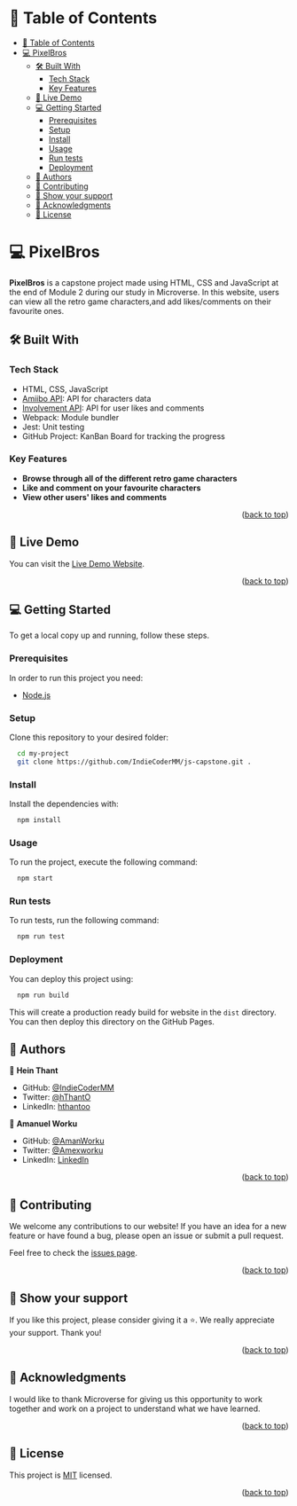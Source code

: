 <a name="readme-top"></a>

<!-- TABLE OF CONTENTS -->

# 📗 Table of Contents

- [📗 Table of Contents](#-table-of-contents)
- [💻 PixelBros ](#-pixelbros-)
  - [🛠 Built With ](#-built-with-)
    - [Tech Stack ](#tech-stack-)
    - [Key Features ](#key-features-)
  - [🚀 Live Demo ](#-live-demo-)
  - [💻 Getting Started ](#-getting-started-)
    - [Prerequisites](#prerequisites)
    - [Setup](#setup)
    - [Install](#install)
    - [Usage](#usage)
    - [Run tests](#run-tests)
    - [Deployment](#deployment)
  - [👥 Authors ](#-authors-)
  - [🤝 Contributing ](#-contributing-)
  - [💖 Show your support ](#-show-your-support-)
  - [🙏 Acknowledgments ](#-acknowledgments-)
  - [📝 License ](#-license-)

<!-- PROJECT DESCRIPTION -->

# 💻 PixelBros <a name="about-project"></a>

**PixelBros** is a capstone project made using HTML, CSS and JavaScript at the end of Module 2 during our study in Microverse.
In this website, users can view all the retro game characters,and add likes/comments on their favourite ones.

## 🛠 Built With <a name="built-with"></a>

### Tech Stack <a name="tech-stack"></a>

- HTML, CSS, JavaScript
- [Amiibo API](https://www.amiiboapi.com/): API for characters data
- [Involvement API](https://www.notion.so/Involvement-API-869e60b5ad104603aa6db59e08150270): API for user likes and comments
- Webpack: Module bundler
- Jest: Unit testing
- GitHub Project: KanBan Board for tracking the progress

<!-- Features -->

### Key Features <a name="key-features"></a>

- **Browse through all of the different retro game characters**
- **Like and comment on your favourite characters**
- **View other users' likes and comments**

<p align="right">(<a href="#readme-top">back to top</a>)</p>

<!-- LIVE DEMO -->

## 🚀 Live Demo <a name="live-demo"></a>

You can visit the [Live Demo Website](https://indiecodermm.github.io/js-capstone/).

<p align="right">(<a href="#readme-top">back to top</a>)</p>

<!-- GETTING STARTED -->

## 💻 Getting Started <a name="getting-started"></a>

To get a local copy up and running, follow these steps.

### Prerequisites

In order to run this project you need:

- [Node.js](https://nodejs.org/en/)

### Setup

Clone this repository to your desired folder:

```sh
  cd my-project
  git clone https://github.com/IndieCoderMM/js-capstone.git .
```

### Install

Install the dependencies with:

```sh
  npm install
```

### Usage

To run the project, execute the following command:

```sh
  npm start
```

### Run tests

To run tests, run the following command:

```sh
  npm run test
```

### Deployment

You can deploy this project using:

```sh
  npm run build
```

This will create a production ready build for website in the `dist` directory. You can then deploy this directory on the GitHub Pages.

<!-- AUTHORS -->

## 👥 Authors <a name="authors"></a>

👤 **Hein Thant**

- GitHub: [@IndieCoderMM](https://github.com/IndieCoderMM)
- Twitter: [@hThantO](https://twitter.com/hThantO)
- LinkedIn: [hthantoo](https://www.linkedin.com/in/hthantoo)

👤 **Amanuel Worku**

- GitHub: [@AmanWorku](https://github.com/AmanWorku)
- Twitter: [@Amexworku](https://twitter.com/Amexworku)
- LinkedIn: [LinkedIn](https://www.linkedin.com/in/amanuel-worku-844903213/)

<p align="right">(<a href="#readme-top">back to top</a>)</p>

<!-- CONTRIBUTING -->

## 🤝 Contributing <a name="contributing"></a>

We welcome any contributions to our website! If you have an idea for a new feature or have found a bug, please open an issue or submit a pull request.

Feel free to check the [issues page](https://github.com/IndieCoderMM/js-capstone/issues).

<p align="right">(<a href="#readme-top">back to top</a>)</p>

<!-- SUPPORT -->

## 💖 Show your support <a name="support"></a>

If you like this project, please consider giving it a ⭐. We really appreciate your support. Thank you!

<p align="right">(<a href="#readme-top">back to top</a>)</p>

<!-- ACKNOWLEDGEMENTS -->

## 🙏 Acknowledgments <a name="acknowledgements"></a>

I would like to thank Microverse for giving us this opportunity to work together and work on a project to understand what we have learned.

<p align="right">(<a href="#readme-top">back to top</a>)</p>

<!-- LICENSE -->

## 📝 License <a name="license"></a>

This project is [MIT](./LICENSE) licensed.

<p align="right">(<a href="#readme-top">back to top</a>)</p>
